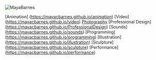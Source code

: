 ![MayaBarnes](mayacbarnes.github.io/assets/images/mayabarnesglitch.png)

[Animation] (https://mayacbarnes.github.io/animation)
[Video] (https://mayacbarnes.github.io/video)
[Photography](https://mayacbarnes.github.io/photography.md)
[Professional Design] (https://mayacbarnes.github.io/ProfessionalDesign)
[Sounds] (https://mayacbarnes.github.io/sounds)
[Programming] (https://mayacbarnes.github.io/programming)
[Illustration] (https://mayacbarnes.github.io/illustration)
[Sculpture] (https://mayacbarnes.github.io/sculpture)
[Performance] (https://mayacbarnes.github.io/performance)

